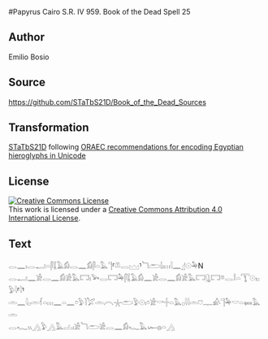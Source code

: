 #Papyrus Cairo S.R. IV 959. Book of the Dead Spell 25

## Author 

Emilio Bosio

## Source 

https://github.com/STaTbS21D/Book_of_the_Dead_Sources

## Transformation 

[STaTbS21D](https://statbs21d.github.io/) following [ORAEC recommendations for encoding Egyptian hieroglyphs in Unicode](https://github.com/oraec/recommendations-encoding-hieroglyphs)

## License 

<a rel="license" href="http://creativecommons.org/licenses/by/4.0/"><img alt="Creative Commons License" style="border-width:0" src="https://i.creativecommons.org/l/by/4.0/88x31.png" /></a><br />This work is licensed under a <a rel="license" href="http://creativecommons.org/licenses/by/4.0/">Creative Commons Attribution 4.0 International License</a>.

## Text 

<hiero><rubrum>𓂋𓈖𓏤𓂋𓂝𓏏𓋴𓆼𓄿𓀁𓂋𓈖𓀁𓋴𓏏𓅓𓊹</rubrum>⸢<rubrum>𓌨𓂋𓈉</rubrum>⸣<rubrum>𓆓𓂧𓌃𓏤𓏥</rubrum>𓇋𓈖𓊨𓇳𓅆N<br>
𓂋𓂝𓈖𓀀𓂋𓈖𓀁𓀀𓅓𓉐𓏤𓅨𓂋𓉐𓅆𓋴𓆼𓄿𓀁𓈖𓀀𓂋𓈖𓀁𓀀𓅓𓉐𓊮𓉐𓎼𓂋𓎛𓏏𓇰𓇳𓏤𓊪𓅱𓇋⸢𓇋⸣<br>
𓏛𓈖𓇋𓊪𓏛𓆳𓏏𓏥𓈖𓏏𓈖𓏌𓅱𓌙𓅯𓏛𓇹𓇼𓂧𓅱𓇳𓏤𓏌𓀀𓎡𓏶𓏏𓅓𓊪𓇋𓇋𓏛𓈞𓊃𓀉𓊹𓅆𓎟𓏏𓍃𓅓𓏛<br>
𓂋𓆑𓏭𓂻𓅱𓂻𓅓𓐟𓏤𓀀𓆓𓂧𓀀𓂋𓈖𓀁𓆑𓅓𓆱𓐍𓏏𓂻<br></hiero>